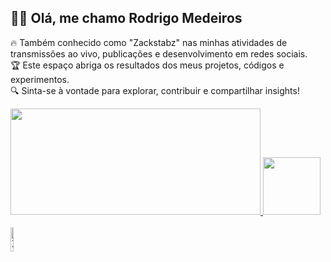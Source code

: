 ## 👨‍🚀 Olá, me chamo Rodrigo Medeiros 
🔥 Também conhecido como "Zackstabz" nas minhas atividades de transmissões ao vivo, publicações e desenvolvimento em redes sociais. </br> 
🏆 Este espaço abriga os resultados dos meus projetos, códigos e experimentos. </br> 🔍 Sinta-se à vontade para explorar, contribuir e compartilhar insights!

<div>
    <a href="https://github.com/zackstabz">
    <img height="170cm" src="https://github-readme-stats.vercel.app/api?username=zackstabz&show_icons=true&icon_color=ffd200&rank_=true&theme=dark"width="400"/>
    <img height="92cm" src="https://github-readme-stats.vercel.app/api/top-langs/?username=zackstabz&layout=donut&theme=dark"/>
</div>

<div style="display: inline_block"></br>
    <img align="center" alt="Zack-HTML" height="10%" width="10%" src="https://img.shields.io/badge/HTML5-E34F26?style=for-the-badge&logo=html5&logoColor=white">
    
</div>

